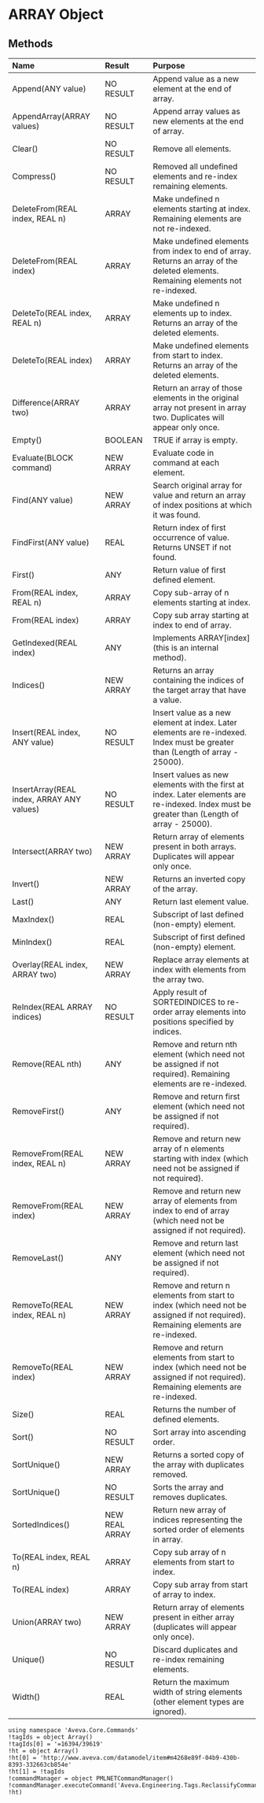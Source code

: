 # ARRAY Object

## Methods

| Name                                      | Result         | Purpose                                                                                                                                            |
| :---------------------------------------- | :------------- | :------------------------------------------------------------------------------------------------------------------------------------------------- |
| Append(ANY value)                         | NO RESULT      | Append value as a new element at the end of array.                                                                                                 |
| AppendArray(ARRAY values)                 | NO RESULT      | Append array values as new elements at the end of array.                                                                                           |
| Clear()                                   | NO RESULT      | Remove all elements.                                                                                                                               |
| Compress()                                | NO RESULT      | Removed all undefined elements and re-index remaining elements.                                                                                    |
| DeleteFrom(REAL index, REAL n)            | ARRAY          | Make undefined n elements starting at index. Remaining elements are not re-indexed.                                                                |
| DeleteFrom(REAL index)                    | ARRAY          | Make undefined elements from index to end of array. Returns an array of the deleted elements. Remaining elements not re-indexed.                  |
| DeleteTo(REAL index, REAL n)              | ARRAY          | Make undefined n elements up to index. Returns an array of the deleted elements.                                                                   |
| DeleteTo(REAL index)                      | ARRAY          | Make undefined elements from start to index. Returns an array of the deleted elements.                                                             |
| Difference(ARRAY two)                     | ARRAY          | Return an array of those elements in the original array not present in array two. Duplicates will appear only once.                                |
| Empty()                                   | BOOLEAN        | TRUE if array is empty.                                                                                                                            |
| Evaluate(BLOCK command)                   | NEW ARRAY      | Evaluate code in command at each element.                                                                                                          |
| Find(ANY value)                           | NEW ARRAY      | Search original array for value and return an array of index positions at which it was found.                                                      |
| FindFirst(ANY value)                      | REAL           | Return index of first occurrence of value. Returns UNSET if not found.                                                                             |
| First()                                   | ANY            | Return value of first defined element.                                                                                                             |
| From(REAL index, REAL n)                  | ARRAY          | Copy sub-array of n elements starting at index.                                                                                                    |
| From(REAL index)                          | ARRAY          | Copy sub array starting at index to end of array.                                                                                                  |
| GetIndexed(REAL index)                    | ANY            | Implements ARRAY[index] (this is an internal method).                                                                                              |
| Indices()                                 | NEW ARRAY      | Returns an array containing the indices of the target array that have a value.                                                                     |
| Insert(REAL index, ANY value)             | NO RESULT      | Insert value as a new element at index. Later elements are re-indexed. Index must be greater than (Length of array - 25000).                       |
| InsertArray(REAL index, ARRAY ANY values) | NO RESULT      | Insert values as new elements with the first at index. Later elements are re-indexed. Index must be greater than (Length of array - 25000).        |
| Intersect(ARRAY two)                      | NEW ARRAY      | Return array of elements present in both arrays. Duplicates will appear only once.                                                                 |
| Invert()                                  | NEW ARRAY      | Returns an inverted copy of the array.                                                                                                             |
| Last()                                    | ANY            | Return last element value.                                                                                                                         |
| MaxIndex()                                | REAL           | Subscript of last defined (non-empty) element.                                                                                                     |
| MinIndex()                                | REAL           | Subscript of first defined (non-empty) element.                                                                                                    |
| Overlay(REAL index, ARRAY two)            | NEW ARRAY      | Replace array elements at index with elements from the array two.                                                                                  |
| ReIndex(REAL ARRAY indices)               | NO RESULT      | Apply result of SORTEDINDICES to re-order array elements into positions specified by indices.                                                      |
| Remove(REAL nth)                          | ANY            | Remove and return nth element (which need not be assigned if not required). Remaining elements are re-indexed.                                     |
| RemoveFirst()                             | ANY            | Remove and return first element (which need not be assigned if not required).                                                                      |
| RemoveFrom(REAL index, REAL n)            | NEW ARRAY      | Remove and return new array of n elements starting with index (which need not be assigned if not required).                                        |
| RemoveFrom(REAL index)                    | NEW ARRAY      | Remove and return new array of elements from index to end of array (which need not be assigned if not required).                                   |
| RemoveLast()                              | ANY            | Remove and return last element (which need not be assigned if not required).                                                                       |
| RemoveTo(REAL index, REAL n)              | NEW ARRAY      | Remove and return n elements from start to index (which need not be assigned if not required). Remaining elements are re-indexed.                  |
| RemoveTo(REAL index)                      | NEW ARRAY      | Remove and return elements from start to index (which need not be assigned if not required). Remaining elements are re-indexed.                    |
| Size()                                    | REAL           | Returns the number of defined elements.                                                                                                            |
| Sort()                                    | NO RESULT      | Sort array into ascending order.                                                                                                                   |
| SortUnique()                              | NEW ARRAY      | Returns a sorted copy of the array with duplicates removed.                                                                                        |
| SortUnique()                              | NO RESULT      | Sorts the array and removes duplicates.                                                                                                            |
| SortedIndices()                           | NEW REAL ARRAY | Return new array of indices representing the sorted order of elements in array.                                                                    |
| To(REAL index, REAL n)                    | ARRAY          | Copy sub array of n elements from start to index.                                                                                                  |
| To(REAL index)                            | ARRAY          | Copy sub array from start of array to index.                                                                                                       |
| Union(ARRAY two)                          | NEW ARRAY      | Return array of elements present in either array (duplicates will appear only once).                                                               |
| Unique()                                  | NO RESULT      | Discard duplicates and re-index remaining elements.                                                                                                |
| Width()                                   | REAL           | Return the maximum width of string elements (other element types are ignored).                                                                     |

```
using namespace 'Aveva.Core.Commands'
!tagIds = object Array()
!tagIds[0] = '=16394/39619'
!ht = object Array()
!ht[0] = 'http://www.aveva.com/datamodel/item#m4268e89f-04b9-430b-8393-332663cb854e'
!ht[1] = !tagIds
!commandManager = object PMLNETCommandManager()
!commandManager.executeCommand('Aveva.Engineering.Tags.ReclassifyCommand', !ht)
```